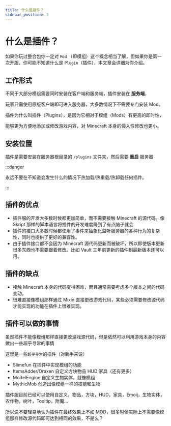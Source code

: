 ```yaml
---
title: 什么是插件？
sidebar_position: 3
---
```


# 什么是插件？

如果你玩过整合包你一定对 `Mod` （即模组）这个概念相当了解，但如果你是第一次开服，你可能不知道什么是 `Plugin`（插件），本文章会详细为你介绍。

## 工作形式

不同于大部分模组需要同时安装在客户端和服务端，插件安装在 **服务端**，

玩家只需使用原版客户端即可进入服务器，大多数情况下不需要专门安装 Mod。

插件为什么叫插件（Plugins），是因为它相对于模组（Mods）有更高的即时性，

能够更为方便地添加或修改游戏内容，对 Minecraft 本身的侵入性修改也更小。

## 安装位置

插件是需要安装在服务器根目录的 `/plugins` 文件夹，然后需要 **重启** 服务器

:::danger

永远不要在不知道会发生什么的情况下热加载/热重载/热卸载任何插件。

:::

## 插件的优点

* 插件服的开发大多数时候都更加简单，而不需要接触 Minecraft 的源代码。像 Skript 那样的脚本语言将插件的开发难度降到了有点脑子就会
* 插件的接口大多数时候都使用了事件来抽象化监听服务器的各种行为的复杂性，同时也提供了更好的兼容性。
* 由于插件接口都不会因为 Minecraft 源代码更新而被破坏，所以即使版本更新很多东西也不需要跟着修改。比如 Vault 三年前更新的插件到最新版本还可以用。

## 插件的缺点

* 接触 Minecraft 本身的代码变得困难，而且通常需要考虑多个版本之间的代码变动。
* 很难直接像模组那样通过 Mixin 直接更改游戏代码，某些必须需要修改源代码才能实现的功能在插件上很难实现。

## 插件可以做的事情

虽然插件不能像模组那样直接更改游戏源代码，但是依然可以利用游戏本身的内容做出一些超乎寻常的事情

这里是一些`超乎寻常`的插件（对新手来说）

* Slimefun 在插件中实现模组的功能
* ItemsAdder/Oraxen 自定义方块物品 HUD 家具（还有更多）
* ModelEngine 自定义生物实体，就像模组
* MythicMob 创造出像模组一样的技能和生物

插件服目前已经可以使用自定义，物品，方块，HUD，家具，Emoij，生物实体，农作物，树叶，Tooltip，附魔...

所以说不要轻易地认为插件在最终效果上不如 MOD，很多时候实际上不需要像模组那样修改源代码即可达到相同的效果，不是么？
